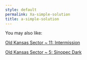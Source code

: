 ```yaml
---
style: default
permalink: Xa-simple-solution
title: a-simple-solution
---
```

You may also like:

[Old Kansas Sector ~ 11: Intermission](http://scp-wiki.net/old-kansas-sector-part-11)

[Old Kansas Sector ~ 5: Sinopec Dark](http://scp-wiki.net/old-kansas-sector-part-5)
